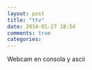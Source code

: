 ```yaml
---
layout: post
title: "ttv"
date: 2014-01-27 18:54
comments: true
categories: 
---
```

Webcam en consola y ascii

